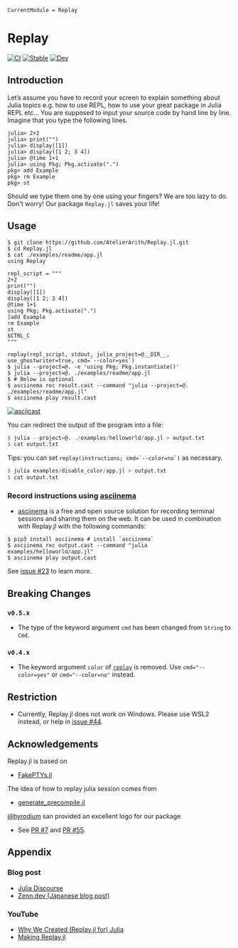```@meta
CurrentModule = Replay
```

# Replay

[![CI](https://github.com/AtelierArith/Replay.jl/actions/workflows/CI.yml/badge.svg)](https://github.com/AtelierArith/Replay.jl/actions/workflows/CI.yml)
[![Stable](https://img.shields.io/badge/docs-stable-blue.svg)](https://AtelierArith.github.io/Replay.jl/stable)
[![Dev](https://img.shields.io/badge/docs-dev-blue.svg)](https://AtelierArith.github.io/Replay.jl/dev)

## Introduction

Let’s assume you have to record your screen to explain something about Julia topics e.g. how to use REPL, how to use your great package in Julia REPL etc…
You are supposed to input your source code by hand line by line.
Imagine that you type the following lines.

```
julia> 2+2
julia> print("")
julia> display([1])
julia> display([1 2; 3 4])
julia> @time 1+1
julia> using Pkg; Pkg.activate(".")
pkg> add Example
pkg> rm Example
pkg> st
```

Should we type them one by one using your fingers?
We are too lazy to do.
Don't worry! Our package `Replay.jl` saves your life!

## Usage

```console
$ git clone https://github.com/AtelierArith/Replay.jl.git
$ cd Replay.jl
$ cat ./examples/readme/app.jl
using Replay

repl_script = """
2+2
print("")
display([1])
display([1 2; 3 4])
@time 1+1
using Pkg; Pkg.activate(".")
]add Example
rm Example
st
$CTRL_C
"""

replay(repl_script, stdout, julia_project=@__DIR__, use_ghostwriter=true, cmd=`--color=yes`)
$ julia --project=@. -e 'using Pkg; Pkg.instantiate()'
$ julia --project=@. ./examples/readme/app.jl
$ # Below is optional
$ asciinema rec result.cast --command "julia --project=@. ./examples/readme/app.jl"
$ asciinema play result.cast
```

[![asciicast](https://asciinema.org/a/WeyJwfjliWRSzliWMnbBQNtJP.svg)](https://asciinema.org/a/WeyJwfjliWRSzliWMnbBQNtJP)

You can redirect the output of the program into a file:

```julia
$ julia --project=@. ./examples/helloworld/app.jl > output.txt
$ cat output.txt
```

Tips: you can set ```replay(instructions; cmd=`--color=no`)``` as necessary.

```julia
$ julia examples/disable_color/app.jl > output.txt
$ cat output.txt
```

### Record instructions using [asciinema](https://asciinema.org/)

- [asciinema](https://asciinema.org/) is a free and open source solution for recording terminal sessions and sharing them on the web. It can be used in combination with Replay.jl with the following commands:

```console
$ pip3 install asciinema # install `asciinema`
$ asciinema rec output.cast --command "julia examples/helloworld/app.jl"
$ asciinema play output.cast
```

See [issue #23](https://github.com/AtelierArith/Replay.jl/issues/23) to learn more.

## Breaking Changes

### `v0.5.x`
- The type of the keyword argument `cmd` has been changed from `String` to `Cmd`.

### `v0.4.x`
- The keyword argument `color` of [`replay`](@ref) is removed. Use `cmd="--color=yes"` or `cmd="--color=no"` instead.

## Restriction

- Currently, Replay.jl does not work on Windows. Please use WSL2 instead, or help in [issue #44](https://github.com/AtelierArith/Replay.jl/issues/44).

## Acknowledgements

Replay.jl is based on

- [FakePTYs.jl](https://github.com/JuliaLang/julia/blob/v1.6.3/test/testhelpers/FakePTYs.jl)

The idea of how to replay julia session comes from

- [generate_precompile.jl](https://github.com/JuliaLang/julia/blob/v1.6.3/contrib/generate_precompile.jl)

[@hyrodium](https://github.com/hyrodium) san provided an excellent logo for our package.
- See [PR #7](https://github.com/AtelierArith/Replay.jl/pull/7) and [PR #55](https://github.com/AtelierArith/Replay.jl/pull/55).

## Appendix

### Blog post

- [Julia Discourse](https://discourse.julialang.org/t/ann-replay-jl-replay-instructions/71655)
- [Zenn.dev (Japanese blog post)](https://zenn.dev/terasakisatoshi/articles/b32638b8f6a34a)

### YouTube
- [Why We Created (Replay.jl for) Julia](https://www.youtube.com/watch?v=HNOK1sK-F3I)
- [Making Replay.jl](https://www.youtube.com/watch?v=KlXNVgv6b24)
